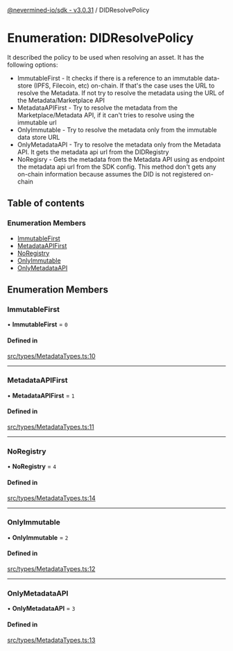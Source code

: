 [@nevermined-io/sdk - v3.0.31](../code-reference.md) / DIDResolvePolicy

# Enumeration: DIDResolvePolicy

It described the policy to be used when resolving an asset. It has the following options:

- ImmutableFirst - It checks if there is a reference to an immutable data-store (IPFS, Filecoin, etc) on-chain. If that's the case uses the URL to resolve the Metadata. If not try to resolve the metadata using the URL of the Metadata/Marketplace API
- MetadataAPIFirst - Try to resolve the metadata from the Marketplace/Metadata API, if it can't tries to resolve using the immutable url
- OnlyImmutable - Try to resolve the metadata only from the immutable data store URL
- OnlyMetadataAPI - Try to resolve the metadata only from the Metadata API. It gets the metadata api url from the DIDRegistry
- NoRegisry - Gets the metadata from the Metadata API using as endpoint the metadata api url from the SDK config. This method don't gets any on-chain information because assumes the DID is not registered on-chain

## Table of contents

### Enumeration Members

- [ImmutableFirst](DIDResolvePolicy.md#immutablefirst)
- [MetadataAPIFirst](DIDResolvePolicy.md#metadataapifirst)
- [NoRegistry](DIDResolvePolicy.md#noregistry)
- [OnlyImmutable](DIDResolvePolicy.md#onlyimmutable)
- [OnlyMetadataAPI](DIDResolvePolicy.md#onlymetadataapi)

## Enumeration Members

### ImmutableFirst

• **ImmutableFirst** = `0`

#### Defined in

[src/types/MetadataTypes.ts:10](https://github.com/nevermined-io/sdk-js/blob/1c7b11ad598c195e6a484cc8f4ca9cc52a947a9f/src/types/MetadataTypes.ts#L10)

---

### MetadataAPIFirst

• **MetadataAPIFirst** = `1`

#### Defined in

[src/types/MetadataTypes.ts:11](https://github.com/nevermined-io/sdk-js/blob/1c7b11ad598c195e6a484cc8f4ca9cc52a947a9f/src/types/MetadataTypes.ts#L11)

---

### NoRegistry

• **NoRegistry** = `4`

#### Defined in

[src/types/MetadataTypes.ts:14](https://github.com/nevermined-io/sdk-js/blob/1c7b11ad598c195e6a484cc8f4ca9cc52a947a9f/src/types/MetadataTypes.ts#L14)

---

### OnlyImmutable

• **OnlyImmutable** = `2`

#### Defined in

[src/types/MetadataTypes.ts:12](https://github.com/nevermined-io/sdk-js/blob/1c7b11ad598c195e6a484cc8f4ca9cc52a947a9f/src/types/MetadataTypes.ts#L12)

---

### OnlyMetadataAPI

• **OnlyMetadataAPI** = `3`

#### Defined in

[src/types/MetadataTypes.ts:13](https://github.com/nevermined-io/sdk-js/blob/1c7b11ad598c195e6a484cc8f4ca9cc52a947a9f/src/types/MetadataTypes.ts#L13)
